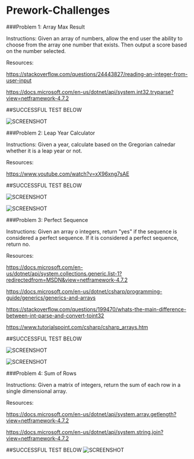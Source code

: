 # Prework-Challenges

###Problem 1: Array Max Result

Instructions:  Given an array of numbers, allow the end user the ability to choose from the array one number that exists. Then output a score based on the number selected.

Resources:

https://stackoverflow.com/questions/24443827/reading-an-integer-from-user-input

https://docs.microsoft.com/en-us/dotnet/api/system.int32.tryparse?view=netframework-4.7.2

##SUCCESSFUL TEST BELOW

![SCREENSHOT](https://github.com/ntibbals/Prework-CodeChallenges/blob/master/Challenge1-Screenshot.PNG)

###Problem 2: Leap Year Calculator

Instructions: Given a year, calculate based on the Gregorian calnedar whether it is a leap year or not.

Resources: 

https://www.youtube.com/watch?v=xX96xng7sAE

##SUCCESSFUL TEST BELOW

![SCREENSHOT](https://github.com/ntibbals/Prework-CodeChallenges/blob/master/Challenge2-negative-leap.PNG)

![SCREENSHOT](https://github.com/ntibbals/Prework-CodeChallenges/blob/master/Challenge2-negative-leap.PNG)

###Problem 3: Perfect Sequence

Instructions: Given an array o integers, return "yes" if the sequence is considered a perfect sequence. If it is considered a perfect sequence, return no.

Resources:

https://docs.microsoft.com/en-us/dotnet/api/system.collections.generic.list-1?redirectedfrom=MSDN&view=netframework-4.7.2

https://docs.microsoft.com/en-us/dotnet/csharp/programming-guide/generics/generics-and-arrays

https://stackoverflow.com/questions/199470/whats-the-main-difference-between-int-parse-and-convert-toint32

https://www.tutorialspoint.com/csharp/csharp_arrays.htm

##SUCCESSFUL TEST BELOW

![SCREENSHOT](https://github.com/ntibbals/Prework-CodeChallenges/blob/master/Challenge3-screenshot.PNG)

![SCREENSHOT](https://github.com/ntibbals/Prework-CodeChallenges/blob/master/Challenge3-negative-result.PNG)

###Problem 4: Sum of Rows

Instructions: Given a matrix of integers, return the sum of each row in a single dimensional array.

Resources:

https://docs.microsoft.com/en-us/dotnet/api/system.array.getlength?view=netframework-4.7.2

https://docs.microsoft.com/en-us/dotnet/api/system.string.join?view=netframework-4.7.2

##SUCCESSFUL TEST BELOW
![SCREENSHOT](https://github.com/ntibbals/Prework-CodeChallenges/blob/master/Challenge4-Screenshot.PNG)